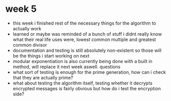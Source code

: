 # week 5
- this week i finished rest of the necessary things for the algorithm to actually work
- learned or maybe was reminded of a bunch of stuff i didnt really know what their real life uses were, lowest common multiple and greatest common divisor
- documentation and testing is still absolutely non-existent so those will be the things i start working on next
- modular exponentiation is also currently being done with a built in method, will replace it next week aswell.
questions
- what sort of testing is enough for the prime generation, how can i check that they are actually prime?
- what about testing the algorithm itself, testing whether it decrypts encrypted messages is fairly obvious but how do i test the encryption side?
